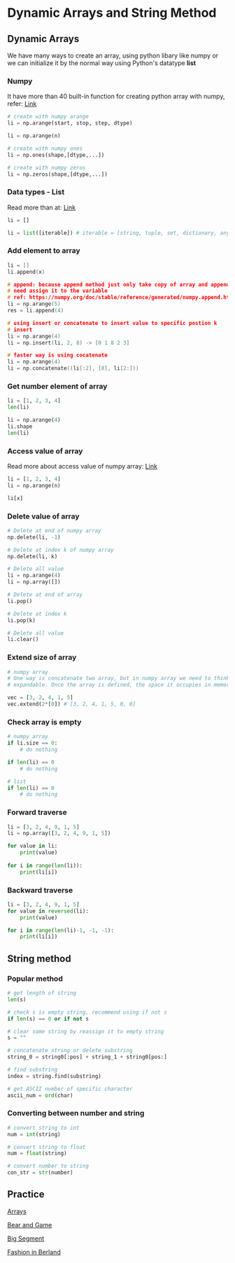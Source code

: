 # Dynamic Arrays and String Method
## Dynamic Arrays
We have many ways to create an array, using python libary like numpy or we can initialize it by the normal way using Python's datatype **list**

### Numpy
It have more than 40 built-in function for creating python array with numpy, refer: [Link](https://numpy.org/doc/stable/user/basics.creation.html#arrays-creation)
```python
# create with numpy arange
li = np.arange(start, stop, step, dtype)

li = np.arange(n)

# create with numpy ones
li = np.ones(shape,[dtype,...])

# create with numpy zeros
li = np.zeros(shape,[dtype,...])
```

### Data types - List
Read more than at: [Link](https://www.programiz.com/python-programming/methods/built-in/list)
```python
li = []

li = list([iterable]) # iterable = [string, tuple, set, dictionary, anything have iter,...]
```

### Add element to array
```c++
li = []
li.append(x)

# append: because append method just only take copy of array and append to that copy, so we 
# need assign it to the variable
# ref: https://numpy.org/doc/stable/reference/generated/numpy.append.html
li = np.arange(5)
res = li.append(4)

# using insert or concatenate to insert value to specific postion k
# insert
li = np.arange(4)
li = np.insert(li, 2, 8) -> [0 1 8 2 3]

# faster way is using cocatenate
li = np.arange(4)
li = np.concatenate((li[:2], [8], li[2:]))
```


### Get number element of array
```python
li = [1, 2, 3, 4]
len(li)

li = np.arange(4)
li.shape
len(li)
```

### Access value of array
Read more about access value of numpy array: [Link](https://numpy.org/doc/stable/user/basics.indexing.html)
```python
li = [1, 2, 3, 4]
li = np.arange(n)

li[x]
```

### Delete value of array
```python
# Delete at end of numpy array
np.delete(li, -1)

# Delete at index k of numpy array
np.delete(li, k)

# Delete all value
li = np.arange(4)
li = np.array([])

# Delete at end of array
li.pop()

# Delete at index k
li.pop(k)

# Delete all value
li.clear()
```

### Extend size of array
```python
# numpy array
# One way is concatenate two array, but in numpy array we need to think that array are not 
# expandable. Once the array is defined, the space it occupies in memory

vec = [3, 2, 4, 1, 5]
vec.extend(2*[0]) # [3, 2, 4, 1, 5, 0, 0]

```

### Check array is empty
```python
# numpy array
if li.size == 0:
    # do nothing

if len(li) == 0
    # do nothing

# list
if len(li) == 0
    # do nothing
```

### Forward traverse
```python
li = [3, 2, 4, 9, 1, 5]
li = np.array([3, 2, 4, 9, 1, 5])

for value in li:
    print(value)
    
for i in range(len(li)):
    print(li[i])
```

### Backward traverse
```python
li = [3, 2, 4, 9, 1, 5]
for value in reversed(li):
    print(value)

for i in range(len(li)-1, -1, -1):
    print(li[i])
```

## String method
### Popular method
```python
# get length of string
len(s)

# check s is empty string, recommend using if not s
if len(s) == 0 or if not s

# clear some string by reassign it to empty string
s = ""

# concatenate string or delete substring
string_0 = string0[:pos] + string_1 + string0[pos:]

# find substring
index = string.find(substring)

# get ASCII number of specific character
ascii_num = ord(char)
```

### Converting between number and string
```python
# convert string to int
num = int(string)

# convert string to float
num = float(string)

# convert number to string
con_str = str(number)
```

## Practice

[Arrays](https://github.com/nghoanglong/DataStructures-Algorithms-CheatSheet/blob/master/02%20DYNAMIC%20ARRAYS%20AND%20STRING/arrays.py)

[Bear and Game](https://github.com/nghoanglong/DataStructures-Algorithms-CheatSheet/blob/master/02%20DYNAMIC%20ARRAYS%20AND%20STRING/bear_and_game.py)

[Big Segment](https://github.com/nghoanglong/DataStructures-Algorithms-CheatSheet/blob/master/02%20DYNAMIC%20ARRAYS%20AND%20STRING/big_segment.py)

[Fashion in Berland](https://github.com/nghoanglong/DataStructures-Algorithms-CheatSheet/blob/master/02%20DYNAMIC%20ARRAYS%20AND%20STRING/fashion_in_berland.py)

